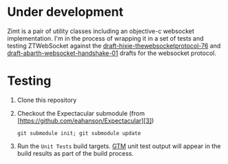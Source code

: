 # Under development

Zimt is a pair of utility classes including an objective-c websocket implementation. I'm in the process of wrapping it in a set of tests and testing ZTWebSocket against the [draft-hixie-thewebsocketprotocol-76][1] and [draft-abarth-websocket-handshake-01][2] drafts for the websocket protocol. 

[1]: http://tools.ietf.org/html/draft-hixie-thewebsocketprotocol-76
[2]: http://tools.ietf.org/html/draft-abarth-websocket-handshake-01

# Testing

1. Clone this repository
2. Checkout the Expectacular submodule (from [https://github.com/eahanson/Expectacular][3])

	`git submodule init; git submodule update`
	
3. Run the `Unit Tests` build targets. [GTM][4] unit test output will appear in the build results as part of the build process.

[3]: https://github.com/eahanson/Expectacular
[4]: http://code.google.com/p/google-toolbox-for-mac/wiki/iPhoneUnitTesting